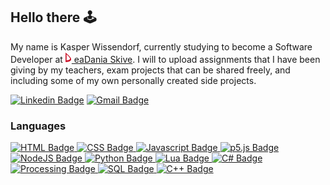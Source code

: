 ## Hello there 🕹️
My name is Kasper Wissendorf, currently studying to become a Software Developer at <a href="https://eadania.com/"><img src="/assets/icons/social/Dania.png"> eaDania Skive</a>. I will to upload assignments that I have been giving by my teachers, exam projects that can be shared freely, and including some of my own personally created side projects.

[![Linkedin Badge](https://img.shields.io/badge/-Kasper%20Wissendorf-blue?style=flat-square&logo=Linkedin&logoColor=white&link=https://www.linkedin.com/in/kasper-wissendorf-7279011b6/)](https://www.linkedin.com/in/kasper-wissendorf-7279011b6/)
[![Gmail Badge](https://img.shields.io/badge/-11627@student.eadania.dk-c14438?style=flat-square&logo=Gmail&logoColor=white&link=mailto:11627@student.eadania.dk)](mailto:11627@student.eadania.dk)

### Languages
<a href="https://github.com/kasp470f">
  
![HTML Badge](https://img.shields.io/badge/-HTML-gray?style=flat-square&logo=HTML5)
![CSS Badge](https://img.shields.io/badge/-CSS-gray?style=flat-square&logo=css3&logoColor=blue)
![Javascript Badge](https://img.shields.io/badge/-Javascript-gray?style=flat-square&logo=Javascript)
![p5.js Badge](https://img.shields.io/badge/-p5.js-gray?style=flat-square&logo=p5.js)
![NodeJS Badge](https://img.shields.io/badge/-NodeJS-gray?style=flat-square&logo=node.js)
![Python Badge](https://img.shields.io/badge/-Python-gray?style=flat-square&logo=Python)
![Lua Badge](https://img.shields.io/badge/-Lua-gray?style=flat-square&logo=Lua)
![C# Badge](https://img.shields.io/badge/-Csharp-gray?style=flat-square&logo=Csharp)
![Processing Badge](https://img.shields.io/badge/-Processing-gray?style=flat-square&logo=ProcessingFoundation)
![SQL Badge](https://img.shields.io/badge/-SQL-gray?style=flat-square)
![C++ Badge](https://img.shields.io/badge/-C++-gray?style=flat-square&logo=c%2B%2B)
  
</a>

<!--[![Top Langs](https://github-readme-stats.vercel.app/api/top-langs/?username=kasp470f&layout=compact&langs_count=12&bg_color=0000&text_color=0099ff&hide_border=true&title_color=0099ff)](https://github.com/kasp470f#WhyDidYouPressThat?)--!>

